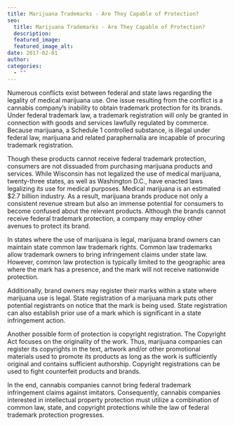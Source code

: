 ```yaml
---
title: Marijuana Trademarks - Are They Capable of Protection?
seo:
  title: Marijuana Trademarks - Are They Capable of Protection?
  description:
  featured_image:
  featured_image_alt:
date: 2017-02-01
author:
categories:
  - ""
---
```


Numerous conflicts exist between federal and state laws regarding the legality of medical marijuana use. One issue resulting from the conflict is a cannabis company’s inability to obtain trademark protection for its brands. Under federal trademark law, a trademark registration will only be granted in connection with goods and services lawfully regulated by commerce. Because marijuana, a Schedule 1 controlled substance, is illegal under federal law, marijuana and related paraphernalia are incapable of procuring trademark registration.

Though these products cannot receive federal trademark protection, consumers are not dissuaded from purchasing marijuana products and services. While Wisconsin has not legalized the use of medical marijuana, twenty-three states, as well as Washington D.C., have enacted laws legalizing its use for medical purposes. Medical marijuana is an estimated $2.7 billion industry. As a result, marijuana brands produce not only a consistent revenue stream but also an immense potential for consumers to become confused about the relevant products. Although the brands cannot receive federal trademark protection, a company may employ other avenues to protect its brand.

In states where the use of marijuana is legal, marijuana brand owners can maintain state common law trademark rights. Common law trademarks allow trademark owners to bring infringement claims under state law. However, common law protection is typically limited to the geographic area where the mark has a presence, and the mark will not receive nationwide protection.

Additionally, brand owners may register their marks within a state where marijuana use is legal. State registration of a marijuana mark puts other potential registrants on notice that the mark is being used. State registration can also establish prior use of a mark which is significant in a state infringement action.

Another possible form of protection is copyright registration. The Copyright Act focuses on the originality of the work. Thus, marijuana companies can register its copyrights in the text, artwork and/or other promotional materials used to promote its products as long as the work is sufficiently original and contains sufficient authorship. Copyright registrations can be used to fight counterfeit products and brands.

In the end, cannabis companies cannot bring federal trademark infringement claims against imitators. Consequently, cannabis companies interested in intellectual property protection must utilize a combination of common law, state, and copyright protections while the law of federal trademark protection progresses.
